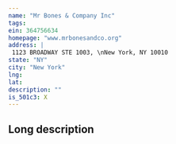 ```yaml
---
name: "Mr Bones & Company Inc"
tags:
ein: 364756634
homepage: "www.mrbonesandco.org"
address: |
 1123 BROADWAY STE 1003, \nNew York, NY 10010
state: "NY"
city: "New York"
lng: 
lat: 
description: ""
is_501c3: X
---
```


## Long description



